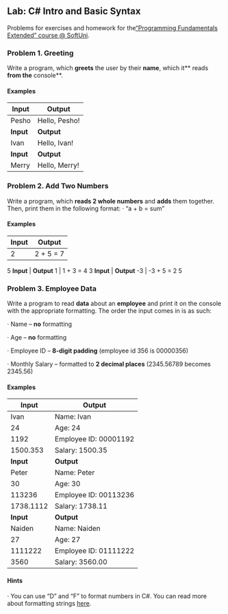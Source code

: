 ## Lab: C# Intro and Basic Syntax

Problems for exercises and homework for the[“Programming Fundamentals Extended” course @ SoftUni](https://softuni.bg/courses/programming-fundamentals).

### Problem 1. Greeting

Write a program, which **greets** the user by their **name**, which it** reads **from the** console**.

#### Examples

**Input** | **Output**
--------- | ----------
Pesho     | Hello, Pesho!
**Input** | **Output**
Ivan      | Hello, Ivan!
**Input** | **Output**
Merry     | Hello, Merry!

### Problem 2. Add Two Numbers

Write a program, which **reads 2 whole numbers** and **adds** them together. Then, print them in the following format: 
· “a + b = sum”

#### Examples

**Input** | **Output**
--------- | ----------
2         | 2 + 5 = 7
5
**Input** | **Output**
1         | 1 + 3 = 4
3
**Input** | **Output**
-3        | -3 + 5 = 2
5

### Problem 3. Employee Data

Write a program to read **data** about an **employee** and print it on the console with the appropriate formatting. The order the input comes in is as such:

· Name – **no** formatting

· Age – **no** formatting

· Employee ID – **8-digit padding** (employee id 356 is 00000356)

· Monthly Salary – formatted to **2 decimal places** (2345.56789 becomes 2345.56)

#### Examples

**Input** | **Output**
--------- | ----------
Ivan      | Name: Ivan
24        | Age: 24
1192      | Employee ID: 00001192
1500.353  | Salary: 1500.35  
**Input** | **Output**
Peter     | Name: Peter
30        | Age: 30    
113236    | Employee ID: 00113236
1738.1112 | Salary: 1738.11
**Input** | **Output**
Naiden    | Name: Naiden
27        | Age: 27
1111222   | Employee ID: 01111222
3560      | Salary: 3560.00

#### Hints

· You can use “D” and “F” to format numbers in C#. You can read more about formatting strings [here](https://msdn.microsoft.com/en-us/library/dwhawy9k(v=vs.110).aspx).
